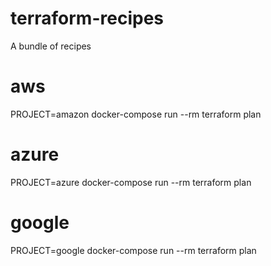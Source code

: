 # terraform-recipes
A bundle of recipes

# aws
PROJECT=amazon docker-compose run --rm terraform plan

# azure
PROJECT=azure docker-compose run --rm terraform plan

# google
PROJECT=google docker-compose run --rm terraform plan
